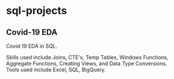 # sql-projects

## Covid-19 EDA

Covid 19 EDA in SQL.

Skills used include Joins, CTE's, Temp Tables, Windows Functions, Aggregate Functions, Creating Views, and Data Type Conversions. </br>
Tools used include Excel, SQL, BigQuery.
